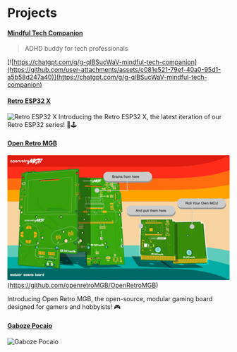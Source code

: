 # Projects

#### [Mindful Tech Companion](https://chatgpt.com/g/g-qlBSucWaV-mindful-tech-companion)
>ADHD buddy for tech professionals

[![https://chatgpt.com/g/g-qlBSucWaV-mindful-tech-companion](https://github.com/user-attachments/assets/c081e521-79ef-40a0-95d1-a5b58d247a40)](https://chatgpt.com/g/g-qlBSucWaV-mindful-tech-companion)


#### [Retro ESP32 X](https://github.com/retro-esp32)
![Retro ESP32 X](https://raw.githubusercontent.com/retro-esp32/RetroESP32-X/main/assets/RetroESP32-X.png)
Introducing the Retro ESP32 X, the latest iteration of our Retro ESP32 series! 🚀🕹️

#### [Open Retro MGB](https://github.com/openretroMGB/OpenRetroMGB)
![Open Retro MGB](https://raw.githubusercontent.com/openretroMGB/OpenRetroMGB/main/assets/splash.png)(https://github.com/openretroMGB/OpenRetroMGB)

Introducing Open Retro MGB, the open-source, modular gaming board designed for gamers and hobbyists! 🎮

#### [Gaboze Pocaio](https://github.com/Gaboze-Pocaio/Round-2)
![Gaboze Pocaio](https://raw.githubusercontent.com/Gaboze-Pocaio/Round-2/main/images/002.jpg)
